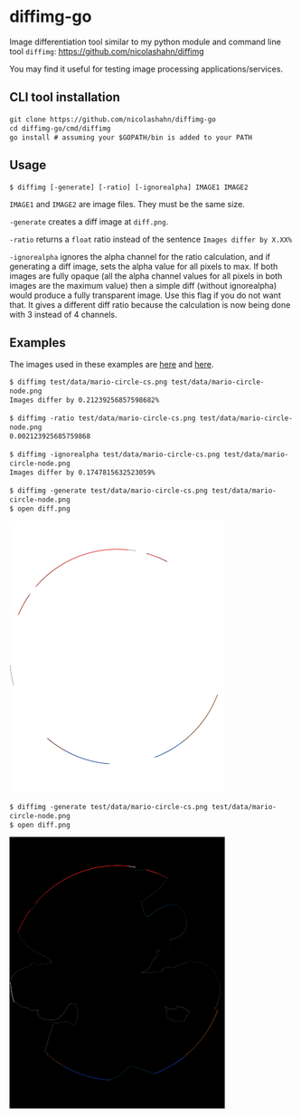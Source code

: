 # diffimg-go

Image differentiation tool similar to my python module and command line tool
`diffimg`: https://github.com/nicolashahn/diffimg

You may find it useful for testing image processing applications/services.

## CLI tool installation

```
git clone https://github.com/nicolashahn/diffimg-go
cd diffimg-go/cmd/diffimg
go install # assuming your $GOPATH/bin is added to your PATH
```

## Usage

```
$ diffimg [-generate] [-ratio] [-ignorealpha] IMAGE1 IMAGE2
```

`IMAGE1` and `IMAGE2` are image files. They must be the same size.

`-generate` creates a diff image at `diff.png`.

`-ratio` returns a `float` ratio instead of the sentence `Images differ by
X.XX%`

`-ignorealpha` ignores the alpha channel for the ratio calculation, and if
generating a diff image, sets the alpha value for all pixels to max. If both
images are fully opaque (all the alpha channel values for all pixels in both
images are the maximum value) then a simple diff (without ignorealpha) would 
produce a fully transparent image. Use this flag if you do not want that.
It gives a different diff ratio because the calculation is now being done
with 3 instead of 4 channels.

## Examples
The images used in these examples are [here](test/data/mario-circle-cs.png) and [here](test/data/mario-circle-node.png).
```
$ diffimg test/data/mario-circle-cs.png test/data/mario-circle-node.png
Images differ by 0.21239256857598682%

$ diffimg -ratio test/data/mario-circle-cs.png test/data/mario-circle-node.png
0.002123925685759868

$ diffimg -ignorealpha test/data/mario-circle-cs.png test/data/mario-circle-node.png
Images differ by 0.1747815632523059%

$ diffimg -generate test/data/mario-circle-cs.png test/data/mario-circle-node.png
$ open diff.png
```
![Mario diff](examples/mario_diff.png)

```
$ diffimg -generate test/data/mario-circle-cs.png test/data/mario-circle-node.png
$ open diff.png
```
![Mario diff with -ignorealpha](examples/mario_ignorealpha_diff.png)

